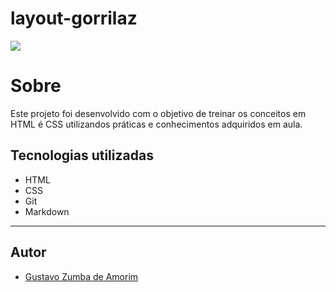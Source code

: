 # layout-gorrilaz

![](./img/tela%20finalizada.png)


# Sobre
Este projeto foi desenvolvido com o objetivo de treinar os conceitos em HTML é CSS utilizandos práticas e conhecimentos adquiridos em aula.


##  Tecnologias utilizadas
- HTML
- CSS
- Git
- Markdown
---
## Autor 
- [Gustavo Zumba de Amorim](https://www.linkedin.com/in/gustavo-zumba-14ba1331b/)
